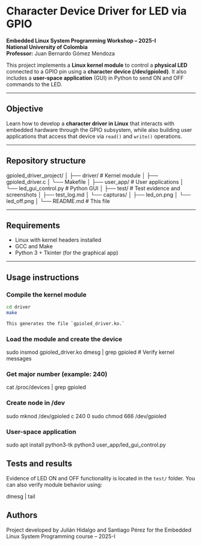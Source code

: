 # Character Device Driver for LED via GPIO

**Embedded Linux System Programming Workshop – 2025-I**  
**National University of Colombia**  
**Professor:** Juan Bernardo Gómez Mendoza 

This project implements a **Linux kernel module** to control a **physical LED** connected to a GPIO pin using a **character device (/dev/gpioled)**. It also includes a **user-space application** (GUI) in Python to send ON and OFF commands to the LED.

---

## Objective
Learn how to develop a **character driver in Linux** that interacts with embedded hardware through the GPIO subsystem, while also building user applications that access that device via `read()` and `write()` operations.

---

## Repository structure
gpioled_driver_project/
│
├── driver/ # Kernel module
│   ├── gpioled_driver.c
│   └── Makefile
│
├── user_app/ # User applications
│   └── led_gui_control.py # Python GUI
│
├── test/ # Test evidence and screenshots
│   ├── test_log.md
│   └── capturas/
│       ├── led_on.png
│       └── led_off.png
│
└── README.md # This file

---
## Requirements

- Linux with kernel headers installed
- GCC and Make
- Python 3 + Tkinter (for the graphical app)
---

## Usage instructions

### Compile the kernel module
```bash
cd driver
make

This generates the file `gpioled_driver.ko.`
```
### Load the module and create the device
sudo insmod gpioled_driver.ko
dmesg | grep gpioled              # Verify kernel messages

### Get major number (example: 240)
cat /proc/devices | grep gpioled

### Create node in /dev
sudo mknod /dev/gpioled c 240 0
sudo chmod 666 /dev/gpioled

### User-space application
sudo apt install python3-tk
python3 user_app/led_gui_control.py

## Tests and results
Evidence of LED ON and OFF functionality is located in the `test/` folder. You can also verify module behavior using:

dmesg | tail

## Authors
Project developed by Julián Hidalgo and Santiago Pérez for the Embedded Linux System Programming course – 2025-I